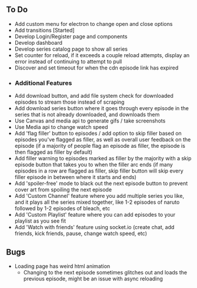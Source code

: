 ## To Do

<!-- - Add search bar to search through episodes -->

- Add custom menu for electron to change open and close options
- Add transitions [Started]
- Develop Login/Register page and components
- Develop dashboard
- Develop series catalog page to show all series
- Set counter for reload, if it exceeds a couple reload attempts, display an error instead of continuing to attempt to pull
- Discover and set timeout for when the cdn episode link has expired
- ### Additional Features
- Add download button, and add file system check for downloaded episodes to stream those instead of scraping
- Add download series button where it goes through every episode in the series that is not already downloaded, and downloads them
- Use Canvas and media api to generate gifs / take screenshots
- Use Media api to change watch speed
- Add 'flag filler' button to episodes / add option to skip filler based on episodes you've flagged as filler, as well as overall user feedback on the episode (if a majority of people flag an episode as filler, the episode is then flagged as filler by default)
- Add filler warning to episodes marked as filler by the majority with a skip episode button that takes you to when the filler arc ends (if many episodes in a row are flagged as filler, skip filler button will skip every filler episode in between where it starts and ends)
- Add 'spoiler-free' mode to black out the next episode button to prevent cover art from spoiling the next episode
- Add 'Custom Channel' feature where you add multiple series you like, and it plays all the series mixed together, like 1-2 episodes of naruto followed by 1-2 episodes of bleach, etc
- Add 'Custom Playlist' feature where you can add episodes to your playlist as you see fit
- Add 'Watch with friends' feature using socket.io (create chat, add friends, kick friends, pause, change watch speed, etc)

## Bugs

<!-- - Sometimes nextVideoLoaded doesn't get switched or the ternary operator doesn't pick it up -->

- Loading page has weird html animation
  <!-- - Videos scrape twice -->
  <!-- - Chromium Path doesn't work the first time an attempted episode -->
  - Changing to the next episode sometimes glitches out and loads the previous episode, might be an issue with async reloading
    <!-- - Adding a return statement to useEffect and navigating back to the catalog page breaks the program -->
      <!-- -Adding return specifically to the asynchronous calls causes it to break, adding it to the state updates helps keep the program from running multiple times -->
